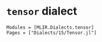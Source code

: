 # `tensor` dialect

```@autodocs
Modules = [MLIR.Dialects.tensor]
Pages = ["Dialects/15/Tensor.jl"]
```
